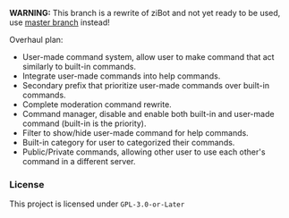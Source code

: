**WARNING:** This branch is a rewrite of ziBot and not yet ready to be used, use [master branch](https://github.com/ZiRO-Bot/ziBot/tree/master) instead!

Overhaul plan:

- User-made command system, allow user to make command that act similarly to built-in commands.
- Integrate user-made commands into help commands.
- Secondary prefix that prioritize user-made commands over built-in commands.
- Complete moderation command rewrite.
- Command manager, disable and enable both built-in and user-made command (built-in is the priority).
- Filter to show/hide user-made command for help commands.
- Built-in category for user to categorized their commands.
- Public/Private commands, allowing other user to use each other's command in a different server.

### License

This project is licensed under `GPL-3.0-or-Later`
